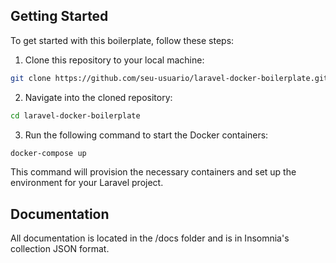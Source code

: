 ## Getting Started

To get started with this boilerplate, follow these steps:

1. Clone this repository to your local machine:

```bash
git clone https://github.com/seu-usuario/laravel-docker-boilerplate.git
```


2. Navigate into the cloned repository:

```bash	
cd laravel-docker-boilerplate
```


3. Run the following command to start the Docker containers:

```bash	
docker-compose up
```

This command will provision the necessary containers and set up the environment for your Laravel project.

## Documentation

All documentation is located in the /docs folder and is in Insomnia's collection JSON format.
